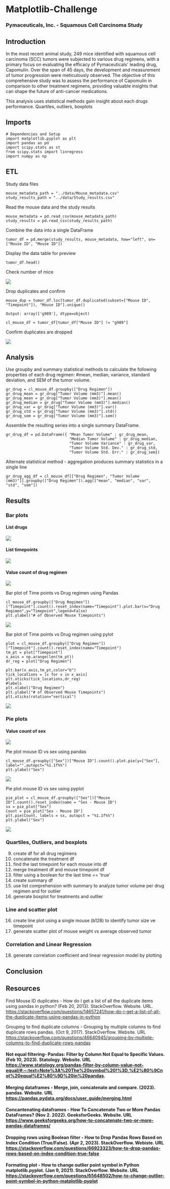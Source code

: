 # Matplotlib-Challenge
### Pymaceuticals, Inc. - Squamous Cell Carcinoma Study
 
## Introduction
In the most recent animal study, 249 mice identified with squamous cell carcinoma (SCC) tumors were subjected to various drug regimens, with a primary focus on evaluating the efficacy of Pymaceuticals' leading drug, Capomulin. Over the span of 45 days, the development and measurement of tumor progression were meticulously observed. The objective of this comprehensive study was to assess the performance of Capomulin in comparison to other treatment regimens, providing valuable insights that can shape the future of anti-cancer medications.

This analysis uses statistical methods gain insight about each drugs performance. Quartiles, outliers, boxplots

## Imports
    # Dependencies and Setup
    import matplotlib.pyplot as plt
    import pandas as pd
    import scipy.stats as st
    from scipy.stats import linregress
    import numpy as np
## ETL 
Study data files

    mouse_metadata_path = "../data/Mouse_metadata.csv"
    study_results_path = "../data/Study_results.csv"

Read the mouse data and the study results
    
    mouse_metadata = pd.read_csv(mouse_metadata_path)
    study_results = pd.read_csv(study_results_path)

Combine the data into a single DataFrame
    
    tumor_df = pd.merge(study_results, mouse_metadata, how="left", on=["Mouse ID", "Mouse ID"])

Display the data table for preview

    tumor_df.head()

Check number of mice

![](Pymaceuticals/images/check_mouse_count.png)

Drop duplicates and confirm
    
    mouse_dup = tumor_df.loc[tumor_df.duplicated(subset=["Mouse ID", "Timepoint"]), "Mouse ID"].unique()

    Output: array(['g989'], dtype=object)

    cl_mouse_df = tumor_df[tumor_df["Mouse ID"] != "g989"]

Confirm duplicates are dropped

![](Pymaceuticals/images/clean_mouse_count.png)


## Analysis
Use groupby and summary statistical methods to calculate the following properties of each drug regimen: 
#mean, median, variance, standard deviation, and SEM of the tumor volume. 

    gr_drug = cl_mouse_df.groupby(["Drug Regimen"])
    gr_drug_mean = gr_drug["Tumor Volume (mm3)"].mean()
    gr_drug_mean = gr_drug["Tumor Volume (mm3)"].mean()
    gr_drug_median = gr_drug["Tumor Volume (mm3)"].median()
    gr_drug_var = gr_drug["Tumor Volume (mm3)"].var()
    gr_drug_std = gr_drug["Tumor Volume (mm3)"].std()
    gr_drug_sem = gr_drug["Tumor Volume (mm3)"].sem()

Assemble the resulting series into a single summary DataFrame. 

    gr_drug_df = pd.DataFrame({ "Mean Tumor Volume" : gr_drug_mean, 
                                "Median Tumor Volume" : gr_drug_median,
                                "Tumor Volume Variance" : gr_drug_var, 
                                "Tumor Volume Std. Dev." : gr_drug_std, 
                                "Tumor Volume Std. Err." : gr_drug_sem})

Alternate statistical method - aggregation produces summary statistics in a single line

    gr_drug_agg_df = cl_mouse_df[["Drug Regimen", "Tumor Volume (mm3)"]].groupby(["Drug Regimen"]).agg(["mean", "median", "var", "std", "sem"])

## Results
### Bar plots
#### **List drugs**

![](Pymaceuticals/images/list_drugs.png)

#### **List timepoints**

![](Pymaceuticals/images/list_timepoints.png)

#### **Value count of drug regimen**

![](Pymaceuticals/images/list_drug_regimen.png)

Bar plot of Time points vs Drug regimen using Pandas

    cl_mouse_df.groupby(["Drug Regimen"])["Timepoint"].count().reset_index(name="Timepoint").plot.bar(x="Drug Regimen",y="Timepoint",legend=False)
    plt.ylabel("# of Observed Mouse Timepoints")

 ![](Pymaceuticals/images/pandas_drugs.png)

Bar plot of Time points vs Drug regimen using pylot

    plot = cl_mouse_df.groupby(["Drug Regimen"])["Timepoint"].count().reset_index(name="Timepoint")
    tm_pt = plot["Timepoint"]
    x_axis = np.arange(len(tm_pt))
    dr_reg = plot["Drug Regimen"]

    plt.bar(x_axis,tm_pt,color="b")
    tick_locations = [x for x in x_axis]
    plt.xticks(tick_locations,dr_reg)
    #labels
    plt.xlabel("Drug Regimen")
    plt.ylabel("# of Observed Mouse Timepoints")
    plt.xticks(rotation="vertical")

 ![](Pymaceuticals/images/pyplot_drugs.png)

### Pie plots
#### **Value count of sex**

 ![](Pymaceuticals/images/sex_count.png)

Pie plot mouse ID vs sex using pandas

    cl_mouse_df.groupby(["Sex"])["Mouse ID"].count().plot.pie(y=["Sex"], label="",autopct="%1.1f%%")
    plt.ylabel("Sex")

 ![](Pymaceuticals/images/pandas_sex.png)

Pie plot mouse ID vs sex using pyplot

    pie_plot = cl_mouse_df.groupby(["Sex"])["Mouse ID"].count().reset_index(name = "Sex - Mouse ID")
    sx = pie_plot["Sex"]
    Count = pie_plot["Sex - Mouse ID"]
    plt.pie(Count, labels = sx, autopct = "%1.1f%%")
    plt.ylabel("Sex")

![](Pymaceuticals/images/pyplot_sex.png)

### Quartiles, Outliers, and boxplots
9. create df for all drug regimens
10. concatenate the treatment df
11. find the last timepoint for each mouse into df
12. merge treatment df and mouse timepoint df
13. filter using a boolean for the last time == 'true'
13. create summary df
14. use list comprehension with summary to analyze tumor volume per drug regimen and for outlier
15. generate boxplot for treatments and outlier
### Line and scatter plot
16. create line plot using a single mouse (b128) to identify tumor size ve timepoint
17. generate scatter plot of mouse weight vs average observed tumor
### Correlation and Linear Regression
18. generate correlation coefficient and linear regression model by plotting



## Conclusion


## Resources

 Find Mouse ID duplicates - How do I get a list of all the duplicate items using pandas in python? (Feb 20, 2013). StackOverflow. Website. URL. https://stackoverflow.com/questions/14657241/how-do-i-get-a-list-of-all-the-duplicate-items-using-pandas-in-python


 Grouping to find duplicate columns - Grouping by multiple columns to find duplicate rows pandas. (Oct 9, 2017). StackOverflow. Website. URL https://stackoverflow.com/questions/46640945/grouping-by-multiple-columns-to-find-duplicate-rows-pandas

#### Not equal filtering- Pandas: Filter by Column Not Equal to Specific Values. (Feb 10, 2023). Statology. Website. URL https://www.statology.org/pandas-filter-by-column-value-not-equal/#:~:text=Note%3A%20The%20symbol%20!%3D,%E2%80%9Cnot%20equal%E2%80%9D%20in%20pandas.

#### Merging dataframes - Merge, join, concatenate and compare. (2023). pandas. Website. URL https://pandas.pydata.org/docs/user_guide/merging.html

#### Concantenating dataframes - How To Concatenate Two or More Pandas DataFrames? (Nov 2. 2022). GeeksforGeeks. Website. URL https://www.geeksforgeeks.org/how-to-concatenate-two-or-more-pandas-dataframes/

#### Dropping rows using Boolean filter - How to Drop Pandas Rows Based on Index Condition (True/False). (Apr 2, 2023). StackOverflow. Webiste. URL https://stackoverflow.com/questions/66923323/how-to-drop-pandas-rows-based-on-index-condition-true-false

#### Formating plot - How to change outlier point symbol in Python matplotlib.pyplot. (Jan 9, 2021). StackOverflow. Website. URL https://stackoverflow.com/questions/65648502/how-to-change-outlier-point-symbol-in-python-matplotlib-pyplot

